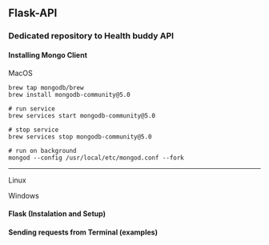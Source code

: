 ## Flask-API

### Dedicated repository to Health buddy API

#### Installing Mongo Client

MacOS 

```
brew tap mongodb/brew
brew install mongodb-community@5.0

# run service 
brew services start mongodb-community@5.0

# stop service 
brew services stop mongodb-community@5.0

# run on background
mongod --config /usr/local/etc/mongod.conf --fork

```
---
Linux

Windows

#### Flask (Instalation and Setup)

#### Sending requests from Terminal (examples)



